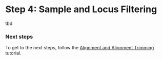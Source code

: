 # Step 4: Sample and Locus Filtering

tbd


### Next steps
To get to the next steps, follow the [Alignment and Alignment Trimming](https://github.com/scrameri/CaptureAl/blob/master/bsub/Step5_Alignment_and_Alignment_Trimming.md) tutorial.
